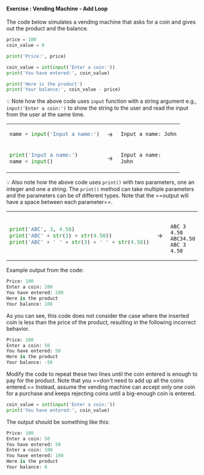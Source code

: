 #### Exercise : Vending Machine - Add Loop

The code below simulates a vending machine that asks for a coin and gives out the product and the balance.
```python
price = 100
coin_value = 0

print('Price:', price)

coin_value = int(input('Enter a coin:'))
print('You have entered:', coin_value)

print('Here is the product')
print('Your balance:', coin_value - price)
```
:bulb: Note how the above code uses `input` function with a string argument e.g., `input('Enter a coin:')` to show the string to the user and read the input from the user at the same time.

<table>
<tr>
  <td>
  
```python
name = input('Input a name:')
```
  </td>
  <td>&nbsp;→&nbsp;</td>
  <td>
  
```python
Input a name: John
```
  </td>
</tr>
<tr>
  <td>
  
```python
print('Input a name:')
name = input()
```
  </td>
  <td>&nbsp;→&nbsp;</td>
  <td>
  
```python
Input a name:
John
```
  </td>
</tr>
</table>

:bulb: Also note how the above code uses `print()` with two parameters, one an integer and one a string. The `print()` method can take multiple parameters and the parameters can be of different types. Note that the ==output will have a space between each parameter==. 

<table>
<tr>
  <td>
  
```python
print('ABC', 3, 4.50)
print('ABC' + str(3) + str(4.50))
print('ABC' + ' ' + str(3) + ' ' + str(4.50))
```
  </td>
  <td>&nbsp;→&nbsp;</td>
  <td>
  
```

ABC 3 4.50
ABC34.50
ABC 3 4.50
```
  </td>
</tr>
</table>

Example output from the code:
```python
Price: 100
Enter a coin: 200
You have entered: 200
Here is the product
Your balance: 100
```

As you can see, this code does not consider the case where the inserted coin is less than the price of the product, resulting in the following incorrect behavior.

```python
Price: 100
Enter a coin: 50
You have entered: 50
Here is the product
Your balance: -50
```

Modify the code to repeat these two lines until the coin entered is enough to pay for the product. Note that you ==don't need to add up all the coins entered.== Instead, assume the vending machine can accept only one coin for a purchase and keeps rejecting coins until a big-enough coin is entered.
```python
coin_value = int(input('Enter a coin:'))
print('You have entered:', coin_value)
```

The output should be something like this:
```python
Price: 100
Enter a coin: 50
You have entered: 50
Enter a coin: 100
You have entered: 100
Here is the product
Your balance: 0
```